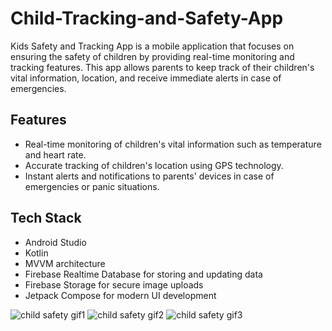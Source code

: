 # Child-Tracking-and-Safety-App

Kids Safety and Tracking App is a mobile application that focuses on ensuring the safety of children by providing real-time monitoring and tracking features. This app allows parents to keep track of their children's vital information, location, and receive immediate alerts in case of emergencies.

## Features

- Real-time monitoring of children's vital information such as temperature and heart rate.
- Accurate tracking of children's location using GPS technology.
- Instant alerts and notifications to parents' devices in case of emergencies or panic situations.

## Tech Stack

- Android Studio
- Kotlin
- MVVM architecture
- Firebase Realtime Database for storing and updating data
- Firebase Storage for secure image uploads
- Jetpack Compose for modern UI development

![child safety gif1](https://github.com/vishalsingh444/Child-Tracking-and-Safety-App/assets/123194054/4d7b4465-0c9d-4afc-9a93-1b96e0d606f2)    ![child safety gif2](https://github.com/vishalsingh444/Child-Tracking-and-Safety-App/assets/123194054/6ad10826-3171-47cf-9486-36751ab2bd56)    ![child safety gif3](https://github.com/vishalsingh444/Child-Tracking-and-Safety-App/assets/123194054/3b0585da-d39c-49d0-9319-386251453e38)









